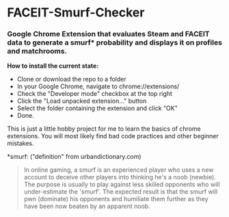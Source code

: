 # FACEIT-Smurf-Checker
### Google Chrome Extension that evaluates Steam and FACEIT data to generate a smurf* probability and displays it on profiles and matchrooms.

**How to install the current state:**
 - Clone or download the repo to a folder
 - In your Google Chrome, navigate to chrome://extensions/
 - Check the "Developer mode" checkbox at the top right
 - Click the "Load unpacked extension..." button
 - Select the folder containing the extension and click "OK"
 - Done.


This is just a little hobby project for me to learn the basics of chrome extensions. You will most likely find bad code practices and other beginner mistakes.


*smurf: ("definition" from urbandictionary.com)
> In online gaming, a smurf is an experienced player who uses a new account to deceive other players into thinking he's a noob (newbie). The purpose is usually to play against less skilled opponents who will under-estimate the 'smurf'. The expected result is that the smurf will pwn (dominate) his opponents and humiliate them further as they have been now beaten by an apparent noob. 
